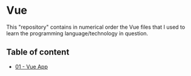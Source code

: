 # Vue

This "repository" contains in numerical order the Vue files that I used to learn the programming language/technology in question.

## Table of content
* [01 - Vue App](01-vue-app/)


